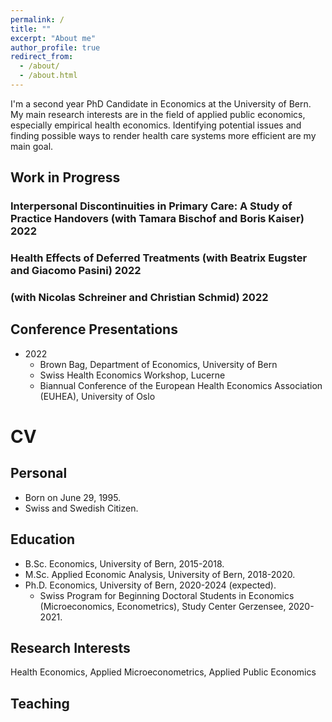 ```yaml
---
permalink: /
title: ""
excerpt: "About me"
author_profile: true
redirect_from: 
  - /about/
  - /about.html
---
```


I'm a second year PhD Candidate in Economics at the University of Bern. My main research interests are in the field of applied public economics, especially empirical health economics. Identifying potential issues and finding possible ways to render health care systems more efficient are my main goal. 

## Work in Progress
### Interpersonal Discontinuities in Primary Care: A Study of Practice Handovers (with Tamara Bischof and Boris Kaiser) 2022

### Health Effects of Deferred Treatments (with Beatrix Eugster and Giacomo Pasini) 2022

### (with Nicolas Schreiner and Christian Schmid) 2022


## Conference Presentations
* 2022 
  * Brown Bag, Department of Economics, University of Bern
  * Swiss Health Economics Workshop, Lucerne
  * Biannual Conference of the European Health Economics Association (EUHEA), University of Oslo  
          
          
        

# CV

## Personal
* Born on June 29, 1995.
* Swiss and Swedish Citizen.

## Education
* B.Sc. Economics, University of Bern, 2015-2018.
* M.Sc. Applied Economic Analysis, University of Bern, 2018-2020.
* Ph.D. Economics, University of Bern, 2020-2024 (expected).
    * Swiss Program for Beginning Doctoral Students in Economics (Microeconomics, Econometrics), Study Center Gerzensee, 2020-2021. 

## Research Interests
Health Economics, Applied Microeconometrics, Applied Public Economics

## Teaching
